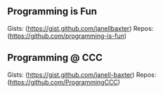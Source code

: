 ## Programming is Fun

Gists: (https://gist.github.com/janellbaxter)
Repos: (https://github.com/programming-is-fun)

## Programming @ CCC 
Gists: (https://gist.github.com/janell-baxter)
Repos: (https://github.com/ProgrammingCCC)
